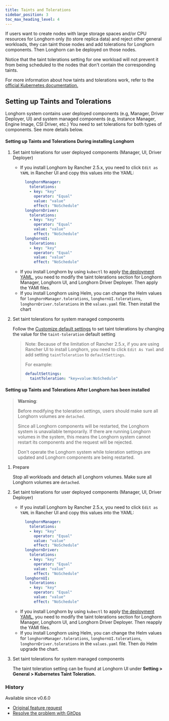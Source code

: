 ```yaml
---
title: Taints and Tolerations
sidebar_position: 3
toc_max_heading_level: 4
---
```


If users want to create nodes with large storage spaces and/or CPU resources for Longhorn only (to store replica data) and reject other general workloads, they can taint those nodes and add tolerations for Longhorn components. Then Longhorn can be deployed on those nodes.

Notice that the taint tolerations setting for one workload will not prevent it from being scheduled to the nodes that don't contain the corresponding taints.

For more information about how taints and tolerations work, refer to the [official Kubernetes documentation.](https://kubernetes.io/docs/concepts/configuration/taint-and-toleration/)

## Setting up Taints and Tolerations
Longhorn system contains user deployed components (e.g, Manager, Driver Deployer, UI) and system managed components (e.g, Instance Manager, Engine Image, CSI Driver, etc.)
You need to set tolerations for both types of components. See more details below.

#### Setting up Taints and Tolerations During installing Longhorn
1. Set taint tolerations for user deployed components (Manager, UI, Driver Deployer)
   * If you install Longhorn by Rancher 2.5.x, you need to click `Edit as YAML` in Rancher UI and copy this values into the YAML:
     ```yaml
       longhornManager:
         tolerations:
         - key: "key"
           operator: "Equal"
           value: "value"
           effect: "NoSchedule"
       longhornDriver:
         tolerations:
         - key: "key"
           operator: "Equal"
           value: "value"
           effect: "NoSchedule"
       longhornUI:
         tolerations:
         - key: "key"
           operator: "Equal"
           value: "value"
           effect: "NoSchedule"
     ```
   * If you install Longhorn by using `kubectl` to apply [the deployment YAML](https://raw.githubusercontent.com/longhorn/longhorn/v1.1.1/deploy/longhorn.yaml), you need to modify the taint tolerations section for Longhorn Manager, Longhorn UI, and Longhorn Driver Deployer.
    Then apply the YAMl files.
   * If you install Longhorn using Helm, you can change the Helm values for `longhornManager.tolerations`, `longhornUI.tolerations`, `longhornDriver.tolerations` in the `values.yaml` file.
    Then install the chart

2. Set taint tolerations for system managed components

   Follow the [Customize default settings](./customizing-default-settings/) to set taint tolerations by changing the value for the `taint-toleration` default setting
   > Note: Because of the limitation of Rancher 2.5.x, if you are using Rancher UI to install Longhorn, you need to click `Edit As Yaml` and add setting `taintToleration` to `defaultSettings`.
   >
   > For example:
   > ```yaml
   > defaultSettings:
   >   taintToleration: "key=value:NoSchedule"
   >  ```

#### Setting up Taints and Tolerations After Longhorn has been installed

> **Warning**:
>
> Before modifying the toleration settings, users should make sure all Longhorn volumes are `detached`.
>
> Since all Longhorn components will be restarted, the Longhorn system is unavailable temporarily.
> If there are running Longhorn volumes in the system, this means the Longhorn system cannot restart its components and the request will be rejected.
>
> Don't operate the Longhorn system while toleration settings are updated and Longhorn components are being restarted.

1. Prepare

   Stop all workloads and detach all Longhorn volumes. Make sure all Longhorn volumes are `detached`.

2. Set taint tolerations for user deployed components (Manager, UI, Driver Deployer)
   * If you install Longhorn by Rancher 2.5.x, you need to click `Edit as YAML` in Rancher UI and copy this values into the YAML:
     ```yaml
       longhornManager:
         tolerations:
         - key: "key"
           operator: "Equal"
           value: "value"
           effect: "NoSchedule"
       longhornDriver:
         tolerations:
         - key: "key"
           operator: "Equal"
           value: "value"
           effect: "NoSchedule"
       longhornUI:
         tolerations:
         - key: "key"
           operator: "Equal"
           value: "value"
           effect: "NoSchedule"
     ```
   * If you install Longhorn by using `kubectl` to apply [the deployment YAML](https://raw.githubusercontent.com/longhorn/longhorn/v1.1.1/deploy/longhorn.yaml), you need to modify the taint tolerations section for Longhorn Manager, Longhorn UI, and Longhorn Driver Deployer.
  Then reapply the YAMl files.
   * If you install Longhorn using Helm, you can change the Helm values for `longhornManager.tolerations`, `longhornUI.tolerations`, `longhornDriver.tolerations` in the `values.yaml` file.
  Then do Helm upgrade the chart.

3. Set taint tolerations for system managed components

   The taint toleration setting can be found at Longhorn UI under **Setting > General > Kubernetes Taint Toleration.**


### History
Available since v0.6.0
* [Original feature request](https://github.com/longhorn/longhorn/issues/584)
* [Resolve the problem with GitOps](https://github.com/longhorn/longhorn/issues/2120)


